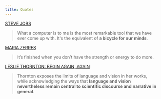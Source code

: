 ```yaml
---
title: Quotes
---
```



[STEVE JOBS](https://www.youtube.com/watch?v=L40B08nWoMk)

> What a computer is to me is the most remarkable tool that we have ever come up with. It's the equivalent of **a bicycle for our minds**.




[MARIA ZERRES](https://www.dasmaximum.com/en/sammlung/maria-zerres/)

> It’s finished when you don’t have the strength or energy to do more.


[LESLIE THORNTON: BEGIN AGAIN, AGAIN][1] 

> Thornton exposes the limits of language and vision in her works, while acknowledging the ways that **language and vision nevertheless remain central to scientific discourse and narrative in general**.

[1]: https://listart.mit.edu/exhibitions/leslie-thornton